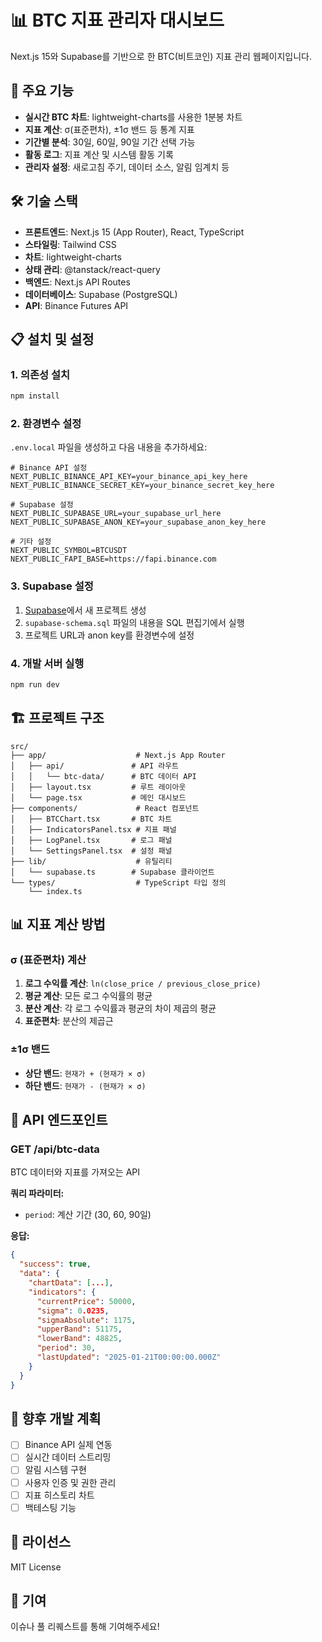 # 📊 BTC 지표 관리자 대시보드

Next.js 15와 Supabase를 기반으로 한 BTC(비트코인) 지표 관리 웹페이지입니다.

## 🚀 주요 기능

- **실시간 BTC 차트**: lightweight-charts를 사용한 1분봉 차트
- **지표 계산**: σ(표준편차), ±1σ 밴드 등 통계 지표
- **기간별 분석**: 30일, 60일, 90일 기간 선택 가능
- **활동 로그**: 지표 계산 및 시스템 활동 기록
- **관리자 설정**: 새로고침 주기, 데이터 소스, 알림 임계치 등

## 🛠️ 기술 스택

- **프론트엔드**: Next.js 15 (App Router), React, TypeScript
- **스타일링**: Tailwind CSS
- **차트**: lightweight-charts
- **상태 관리**: @tanstack/react-query
- **백엔드**: Next.js API Routes
- **데이터베이스**: Supabase (PostgreSQL)
- **API**: Binance Futures API

## 📋 설치 및 설정

### 1. 의존성 설치

```bash
npm install
```

### 2. 환경변수 설정

`.env.local` 파일을 생성하고 다음 내용을 추가하세요:

```env
# Binance API 설정
NEXT_PUBLIC_BINANCE_API_KEY=your_binance_api_key_here
NEXT_PUBLIC_BINANCE_SECRET_KEY=your_binance_secret_key_here

# Supabase 설정
NEXT_PUBLIC_SUPABASE_URL=your_supabase_url_here
NEXT_PUBLIC_SUPABASE_ANON_KEY=your_supabase_anon_key_here

# 기타 설정
NEXT_PUBLIC_SYMBOL=BTCUSDT
NEXT_PUBLIC_FAPI_BASE=https://fapi.binance.com
```

### 3. Supabase 설정

1. [Supabase](https://supabase.com)에서 새 프로젝트 생성
2. `supabase-schema.sql` 파일의 내용을 SQL 편집기에서 실행
3. 프로젝트 URL과 anon key를 환경변수에 설정

### 4. 개발 서버 실행

```bash
npm run dev
```

## 🏗️ 프로젝트 구조

```
src/
├── app/                    # Next.js App Router
│   ├── api/               # API 라우트
│   │   └── btc-data/      # BTC 데이터 API
│   ├── layout.tsx         # 루트 레이아웃
│   └── page.tsx           # 메인 대시보드
├── components/             # React 컴포넌트
│   ├── BTCChart.tsx       # BTC 차트
│   ├── IndicatorsPanel.tsx # 지표 패널
│   ├── LogPanel.tsx       # 로그 패널
│   └── SettingsPanel.tsx  # 설정 패널
├── lib/                    # 유틸리티
│   └── supabase.ts        # Supabase 클라이언트
└── types/                  # TypeScript 타입 정의
    └── index.ts
```

## 📊 지표 계산 방법

### σ (표준편차) 계산

1. **로그 수익률 계산**: `ln(close_price / previous_close_price)`
2. **평균 계산**: 모든 로그 수익률의 평균
3. **분산 계산**: 각 로그 수익률과 평균의 차이 제곱의 평균
4. **표준편차**: 분산의 제곱근

### ±1σ 밴드

- **상단 밴드**: `현재가 + (현재가 × σ)`
- **하단 밴드**: `현재가 - (현재가 × σ)`

## 🔧 API 엔드포인트

### GET /api/btc-data

BTC 데이터와 지표를 가져오는 API

**쿼리 파라미터:**
- `period`: 계산 기간 (30, 60, 90일)

**응답:**
```json
{
  "success": true,
  "data": {
    "chartData": [...],
    "indicators": {
      "currentPrice": 50000,
      "sigma": 0.0235,
      "sigmaAbsolute": 1175,
      "upperBand": 51175,
      "lowerBand": 48825,
      "period": 30,
      "lastUpdated": "2025-01-21T00:00:00.000Z"
    }
  }
}
```

## 🚧 향후 개발 계획

- [ ] Binance API 실제 연동
- [ ] 실시간 데이터 스트리밍
- [ ] 알림 시스템 구현
- [ ] 사용자 인증 및 권한 관리
- [ ] 지표 히스토리 차트
- [ ] 백테스팅 기능

## 📝 라이선스

MIT License

## 🤝 기여

이슈나 풀 리퀘스트를 통해 기여해주세요!
